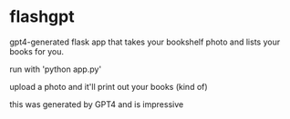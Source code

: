 # flashgpt
gpt4-generated flask app that takes your bookshelf photo and lists your books for you.

run with 'python app.py'

upload a photo and it'll print out your books (kind of)

this was generated by GPT4 and is impressive 